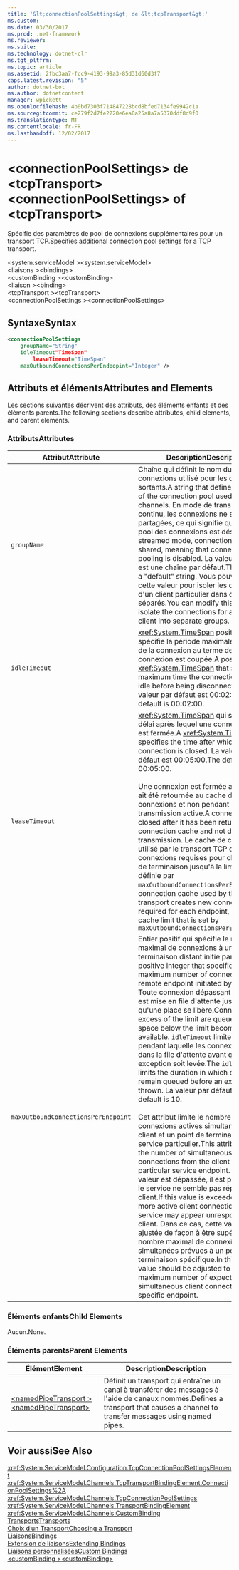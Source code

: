 ```yaml
---
title: '&lt;connectionPoolSettings&gt; de &lt;tcpTransport&gt;'
ms.custom: 
ms.date: 03/30/2017
ms.prod: .net-framework
ms.reviewer: 
ms.suite: 
ms.technology: dotnet-clr
ms.tgt_pltfrm: 
ms.topic: article
ms.assetid: 2fbc3aa7-fcc9-4193-99a3-85d31d60d3f7
caps.latest.revision: "5"
author: dotnet-bot
ms.author: dotnetcontent
manager: wpickett
ms.openlocfilehash: 4b0bd7303f714847228bcd8bfed7134fe9942c1a
ms.sourcegitcommit: ce279f2d7fe2220e6ea0a25a8a7a5370ddf8d9f0
ms.translationtype: MT
ms.contentlocale: fr-FR
ms.lasthandoff: 12/02/2017
---
```

# <a name="ltconnectionpoolsettingsgt-of-lttcptransportgt"></a><span data-ttu-id="af2c2-102">&lt;connectionPoolSettings&gt; de &lt;tcpTransport&gt;</span><span class="sxs-lookup"><span data-stu-id="af2c2-102">&lt;connectionPoolSettings&gt; of &lt;tcpTransport&gt;</span></span>
<span data-ttu-id="af2c2-103">Spécifie des paramètres de pool de connexions supplémentaires pour un transport TCP.</span><span class="sxs-lookup"><span data-stu-id="af2c2-103">Specifies additional connection pool settings for a TCP transport.</span></span>  
  
 <span data-ttu-id="af2c2-104">\<system.serviceModel ></span><span class="sxs-lookup"><span data-stu-id="af2c2-104">\<system.serviceModel></span></span>  
<span data-ttu-id="af2c2-105">\<liaisons ></span><span class="sxs-lookup"><span data-stu-id="af2c2-105">\<bindings></span></span>  
<span data-ttu-id="af2c2-106">\<customBinding ></span><span class="sxs-lookup"><span data-stu-id="af2c2-106">\<customBinding></span></span>  
<span data-ttu-id="af2c2-107">\<liaison ></span><span class="sxs-lookup"><span data-stu-id="af2c2-107">\<binding></span></span>  
<span data-ttu-id="af2c2-108">\<tcpTransport ></span><span class="sxs-lookup"><span data-stu-id="af2c2-108">\<tcpTransport></span></span>  
<span data-ttu-id="af2c2-109">\<connectionPoolSettings ></span><span class="sxs-lookup"><span data-stu-id="af2c2-109">\<connectionPoolSettings></span></span>  
  
## <a name="syntax"></a><span data-ttu-id="af2c2-110">Syntaxe</span><span class="sxs-lookup"><span data-stu-id="af2c2-110">Syntax</span></span>  
  
```xml  
<connectionPoolSettings  
    groupName="String"  
    idleTimeout"TimeSpan"  
        leaseTimeout="TimeSpan"  
    maxOutboundConnectionsPerEndpopint="Integer" />  
```  
  
## <a name="attributes-and-elements"></a><span data-ttu-id="af2c2-111">Attributs et éléments</span><span class="sxs-lookup"><span data-stu-id="af2c2-111">Attributes and Elements</span></span>  
 <span data-ttu-id="af2c2-112">Les sections suivantes décrivent des attributs, des éléments enfants et des éléments parents.</span><span class="sxs-lookup"><span data-stu-id="af2c2-112">The following sections describe attributes, child elements, and parent elements.</span></span>  
  
### <a name="attributes"></a><span data-ttu-id="af2c2-113">Attributs</span><span class="sxs-lookup"><span data-stu-id="af2c2-113">Attributes</span></span>  
  
|<span data-ttu-id="af2c2-114">Attribut</span><span class="sxs-lookup"><span data-stu-id="af2c2-114">Attribute</span></span>|<span data-ttu-id="af2c2-115">Description</span><span class="sxs-lookup"><span data-stu-id="af2c2-115">Description</span></span>|  
|---------------|-----------------|  
|`groupName`|<span data-ttu-id="af2c2-116">Chaîne qui définit le nom du pool de connexions utilisé pour les canaux sortants.</span><span class="sxs-lookup"><span data-stu-id="af2c2-116">A string that defines the name of the connection pool used for outgoing channels.</span></span> <span data-ttu-id="af2c2-117">En mode de transmission continu, les connexions ne sont pas partagées, ce qui signifie que la mise en pool des connexions est désactivée.</span><span class="sxs-lookup"><span data-stu-id="af2c2-117">In streamed mode, connections are not shared, meaning that connection pooling is disabled.</span></span> <span data-ttu-id="af2c2-118">La valeur par défaut est une chaîne par défaut.</span><span class="sxs-lookup"><span data-stu-id="af2c2-118">The default is a "default" string.</span></span> <span data-ttu-id="af2c2-119">Vous pouvez modifier cette valeur pour isoler les connexions d'un client particulier dans des groupes séparés.</span><span class="sxs-lookup"><span data-stu-id="af2c2-119">You can modify this value to isolate the connections for a particular client into separate groups.</span></span>|  
|`idleTimeout`|<span data-ttu-id="af2c2-120"><xref:System.TimeSpan> positif qui spécifie la période maximale d'inactivité de la connexion au terme de laquelle la connexion est coupée.</span><span class="sxs-lookup"><span data-stu-id="af2c2-120">A positive <xref:System.TimeSpan> that specifies the maximum time the connection can be idle before being disconnected.</span></span> <span data-ttu-id="af2c2-121">La valeur par défaut est 00:02:00.</span><span class="sxs-lookup"><span data-stu-id="af2c2-121">The default is 00:02:00.</span></span>|  
|`leaseTimeout`|<span data-ttu-id="af2c2-122"><xref:System.TimeSpan> qui spécifie le délai après lequel une connexion active est fermée.</span><span class="sxs-lookup"><span data-stu-id="af2c2-122">A <xref:System.TimeSpan> that specifies the time after which an active connection is closed.</span></span> <span data-ttu-id="af2c2-123">La valeur par défaut est 00:05:00.</span><span class="sxs-lookup"><span data-stu-id="af2c2-123">The default is 00:05:00.</span></span><br /><br /> <span data-ttu-id="af2c2-124">Une connexion est fermée après qu'elle ait été retournée au cache de connexions et non pendant la transmission active.</span><span class="sxs-lookup"><span data-stu-id="af2c2-124">A connection is closed after it has been returned to the connection cache and not during active transmission.</span></span> <span data-ttu-id="af2c2-125">Le cache de connexions utilisé par le transport TCP crée les connexions requises pour chaque point de terminaison jusqu'à la limite de cache définie par `maxOutboundConnectionsPerEndpoint.`</span><span class="sxs-lookup"><span data-stu-id="af2c2-125">The connection cache used by the TCP transport creates new connections as required for each endpoint, up to the cache limit that is set by `maxOutboundConnectionsPerEndpoint.`</span></span>|  
|`maxOutboundConnectionsPerEndpoint`|<span data-ttu-id="af2c2-126">Entier positif qui spécifie le nombre maximal de connexions à un point de terminaison distant initié par le service.</span><span class="sxs-lookup"><span data-stu-id="af2c2-126">A positive integer that specifies the maximum number of connections to a remote endpoint initiated by the service.</span></span> <span data-ttu-id="af2c2-127">Toute connexion dépassant cette limite est mise en file d'attente jusqu'à ce qu'une place se libère.</span><span class="sxs-lookup"><span data-stu-id="af2c2-127">Connections in excess of the limit are queued until a space below the limit becomes available.</span></span> <span data-ttu-id="af2c2-128">`idleTimeout` limite la durée pendant laquelle les connexions restent dans la file d'attente avant qu'une exception soit levée.</span><span class="sxs-lookup"><span data-stu-id="af2c2-128">The `idleTimeout` limits the duration in which connections remain queued before an exception is thrown.</span></span> <span data-ttu-id="af2c2-129">La valeur par défaut est 10.</span><span class="sxs-lookup"><span data-stu-id="af2c2-129">The default is 10.</span></span><br /><br /> <span data-ttu-id="af2c2-130">Cet attribut limite le nombre de connexions actives simultanées entre le client et un point de terminaison de service particulier.</span><span class="sxs-lookup"><span data-stu-id="af2c2-130">This attribute limits the number of simultaneous active connections from the client to a particular service endpoint.</span></span> <span data-ttu-id="af2c2-131">Si cette valeur est dépassée, il est possible que le service ne semble pas répondre au client.</span><span class="sxs-lookup"><span data-stu-id="af2c2-131">If this value is exceeded by having more active client connections, the service may appear unresponsive to the client.</span></span> <span data-ttu-id="af2c2-132">Dans ce cas, cette valeur doit être ajustée de façon à être supérieure au nombre maximal de connexions simultanées prévues à un point de terminaison spécifique.</span><span class="sxs-lookup"><span data-stu-id="af2c2-132">In this case, this value should be adjusted to exceed the maximum number of expected simultaneous client connections to a specific endpoint.</span></span>|  
  
### <a name="child-elements"></a><span data-ttu-id="af2c2-133">Éléments enfants</span><span class="sxs-lookup"><span data-stu-id="af2c2-133">Child Elements</span></span>  
 <span data-ttu-id="af2c2-134">Aucun.</span><span class="sxs-lookup"><span data-stu-id="af2c2-134">None.</span></span>  
  
### <a name="parent-elements"></a><span data-ttu-id="af2c2-135">Éléments parents</span><span class="sxs-lookup"><span data-stu-id="af2c2-135">Parent Elements</span></span>  
  
|<span data-ttu-id="af2c2-136">Élément</span><span class="sxs-lookup"><span data-stu-id="af2c2-136">Element</span></span>|<span data-ttu-id="af2c2-137">Description</span><span class="sxs-lookup"><span data-stu-id="af2c2-137">Description</span></span>|  
|-------------|-----------------|  
|[<span data-ttu-id="af2c2-138">\<namedPipeTransport ></span><span class="sxs-lookup"><span data-stu-id="af2c2-138">\<namedPipeTransport></span></span>](../../../../../docs/framework/configure-apps/file-schema/wcf/namedpipetransport.md)|<span data-ttu-id="af2c2-139">Définit un transport qui entraîne un canal à transférer des messages à l'aide de canaux nommés.</span><span class="sxs-lookup"><span data-stu-id="af2c2-139">Defines a transport that causes a channel to transfer messages using named pipes.</span></span>|  
  
## <a name="see-also"></a><span data-ttu-id="af2c2-140">Voir aussi</span><span class="sxs-lookup"><span data-stu-id="af2c2-140">See Also</span></span>  
 <xref:System.ServiceModel.Configuration.TcpConnectionPoolSettingsElement>  
 <xref:System.ServiceModel.Channels.TcpTransportBindingElement.ConnectionPoolSettings%2A>  
 <xref:System.ServiceModel.Channels.TcpConnectionPoolSettings>  
 <xref:System.ServiceModel.Channels.TransportBindingElement>  
 <xref:System.ServiceModel.Channels.CustomBinding>  
 [<span data-ttu-id="af2c2-141">Transports</span><span class="sxs-lookup"><span data-stu-id="af2c2-141">Transports</span></span>](../../../../../docs/framework/wcf/feature-details/transports.md)  
 [<span data-ttu-id="af2c2-142">Choix d’un Transport</span><span class="sxs-lookup"><span data-stu-id="af2c2-142">Choosing a Transport</span></span>](../../../../../docs/framework/wcf/feature-details/choosing-a-transport.md)  
 [<span data-ttu-id="af2c2-143">Liaisons</span><span class="sxs-lookup"><span data-stu-id="af2c2-143">Bindings</span></span>](../../../../../docs/framework/wcf/bindings.md)  
 [<span data-ttu-id="af2c2-144">Extension de liaisons</span><span class="sxs-lookup"><span data-stu-id="af2c2-144">Extending Bindings</span></span>](../../../../../docs/framework/wcf/extending/extending-bindings.md)  
 [<span data-ttu-id="af2c2-145">Liaisons personnalisées</span><span class="sxs-lookup"><span data-stu-id="af2c2-145">Custom Bindings</span></span>](../../../../../docs/framework/wcf/extending/custom-bindings.md)  
 [<span data-ttu-id="af2c2-146">\<customBinding ></span><span class="sxs-lookup"><span data-stu-id="af2c2-146">\<customBinding></span></span>](../../../../../docs/framework/configure-apps/file-schema/wcf/custombinding.md)
